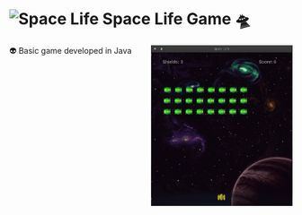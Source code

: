 <h1><img alt="Space Life" src="https://emojis.slackmojis.com/emojis/images/1519903849/3594/alienprobe.gif?1519903849" width="32"/> Space Life Game 🛸</h1>

<img align="right"  width="50%"  alt="Space Life" src="https://raw.githubusercontent.com/iamwarning/space-life/master/screenshots/spacelife.png">
<p> 👽 Basic game developed in Java</p>